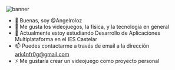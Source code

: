 ![banner](https://github.com/user-attachments/assets/c4ffa27f-b51e-4f77-a95b-12258f55d0e2)
- 👋 Buenas, soy @Angelroloz
- 👀 Me gusta los videojuegos, la física, y la tecnología en general
- 🌱 Actualmente estoy estudiando Desarrollo de Aplicaciones Multiplataforma en el IES Castelar
- 📫 Puedes contactarme a través de email a la dirección ark4nfr0g@gmail.com
- ⚡ Me gustaría crear un videojuego como proyecto personal

